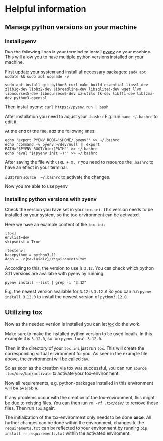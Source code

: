 # Helpful information

## Manage python versions on your machine

### Install pyenv

Run the following lines in your terminal to install [pyenv](https://github.com/pyenv/pyenv) on your machine. This will allow you to have multiple python versions installed on your machine.

First update your system and install all necessary packages:
`sudo apt update && sudo apt upgrade -y`

`sudo apt install git python3 curl make build-essential libssl-dev zlib1g-dev libbz2-dev libreadline-dev libsqlite3-dev wget llvm libncurses5-dev libncursesw5-dev xz-utils tk-dev libffi-dev liblzma-dev python3-openssl`

Then install pyenv:
`curl https://pyenv.run | bash`

After installation you need to adjust your `.bashrc` 
E.g. run `nano ~/.bashrc` to edit it.

At the end of the file, add the following lines:

```
echo 'export PYENV_ROOT="$HOME/.pyenv"' >> ~/.bashrc 
echo 'command -v pyenv >/dev/null || export PATH="$PYENV_ROOT/bin:$PATH"' >> ~/.bashrc 
echo 'eval "$(pyenv init -)"' >> ~/.bashrc
```

After saving the file with `CTRL + X, Y` you need to resource the `.bashrc` to have an effect in your terminal.

Just run `source  ~/.bashrc` to activate the changes.

Now you are able to use pyenv

### Installing python versions with pyenv

Check the version you have set in your `tox.ini`.
This version needs to be installed on your system, so the tox-environment can be activated.

Here we have an example content of the `tox.ini`:

```
[tox]
envlist=dev
skipsdist = True

[testenv]
basepython = python3.12
deps = -r{toxinidir}/requirements.txt
```

According to this, the version to use is `3.12`.
You can check which python 3.11 versions are available with pyenv by running:

`pyenv install --list | grep -i "3.12"`

E.g. the newest version available for `3.12` is `3.12.0`
So you can run `pyenv install 3.12.0` to install the newest version of `python3.12.0`.



## Utilizing tox

Now as the needed version is installed you can let [tox](https://tox.wiki/en/4.21.2/) do the work.

Make sure to make the installed python version to be used locally.
In this example it is `3.12.0`, so run `pyenv local 3.12.0`.

Then in the directory of your `tox.ini` just run `tox`.
This will create the corresponding virtual environment for you.
As seen in the example file above, the environment will be called `dev`.

So as soon as the creation via tox was successful, you can run `source .tox/dev/bin/activate` to activate your tox-environment.

Now all requirements, e.g. python-packages installed in this environment will be available.

If any problems occur with the creation of the tox-environment, this might be due to existing files. 
You can then run `rm -rf .tox/dev/` to remove these files.
Then run `tox` again.

The initialization of the tox-environment only needs to be done **once**.
All further changes can be done within the environment, changes to the `requirements.txt` can be reflected to your environment by running `pip install -r requirements.txt` within the activated enviroment.




